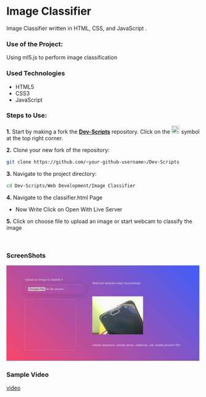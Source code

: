 <h1>Image Classifier</h1>

<p>Image Classifier written in HTML, CSS, and JavaScript .</p>

### Use of the Project:

<p>Using ml5.js to perform image classification </p>

<h3>Used Technologies</h3>
<ul>
  <li>HTML5</li>
  <li>CSS3</li>
  <li>JavaScript</li>
</ul>

### Steps to Use:

**1.** Start by making a fork the [**Dev-Scripts**](https://github.com/abhijeet007rocks8/Dev-Scripts) repository. Click on the <a href="https://github.com/abhijeet007rocks8/Dev-Scripts/fork"><img src="https://i.imgur.com/G4z1kEe.png" height="21" width="21"></a> symbol at the top right corner.

**2.** Clone your new fork of the repository:

```bash
git clone https://github.com/<your-github-username>/Dev-Scripts
```

**3.** Navigate to the project directory:

```bash
cd Dev-Scripts/Web Development/Image Classifier
```

**4.** Navigate to the classifier.html Page

- Now Write Click on Open With Live Server

**5.** Click on choose file to upload an image or start webcam to classify the image

</br>

<h3> ScreenShots </h3> 
<img width="889" alt="tictactoe-light" src="vid_classifier.JPG">

<br>

<h3> Sample Video </h3>


[video](https://user-images.githubusercontent.com/72400676/164977685-e4a42364-0e2e-43ae-8a48-4602a2c28a4a.mp4)

<br>
